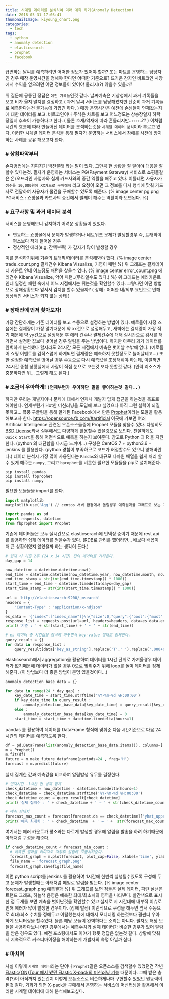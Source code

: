 ```yaml
---
title: 시계열 데이터를 분석하여 미래 예측 하기(Anomaly Detection)
date: 2018-05-31 17:03:41
thumbnailImage: kiyoung_chart.png
categories:
  - tech
tags: 
  - python
  - anomaly detection
  - elasticsearch
  - prophet
  - facebook
---
```


급변하는 날씨를 예측하려면 어떠한 정보가 있어야 할까?
또는 마트를 운영하는 담당자인 경우 매장 운영시간을 정해야 한다면 어떠한 기준으로?
뜨거운 감자인 비트코인 시장에서 수익을 얻으려면 어떤 정보들이 있어야 물리지(?) 않을수 있을까?
 <!--more --> 
위 질문에 공통된 정답은 `예전 기록들`인것 같다. 날씨예측은 기상청에서 과거 기록들을 보고 비가 올지 말지를 결정하고 ( 과거 날씨 서비스를 담당해봤지만 단순히 과거 기록들로 예측한다는건 불가능에 가깝긴 하다. ) 매장 운영시간은 예전에 손님들이 언제왔는지에 대한 데이터를 보고. 비트코인이나 주식은 차트를 보고 어느정도는 상승장일지 하락장일지 추측이 가능하다고 한다. ( 물론 호재/악재에 따라 흔들리지만..ㅠㅠ..?? )
이처럼 시간의 흐름에 따라 만들어진 데이터를 분석하는것을 `시계열 데이터 분석`이라 부르고 있다. 이러한 시계열 데이터 분석을 통해 필자가 운영하는 서비스에서 장애를 사전에 방지하는 사례를 공유 해보고자 한다.

### # 상황파악부터
손자병법에는 지피지기 백전불태 라는 말이 있다. 그만큼 현 상황을 잘 알아야 대응을 잘할수 있다는것. 필자가 운영하는 서비스는 PG(Payment Gateway) 서비스로 쇼핑몰같은 온/오프라인 사업자와 실제 카드사와의 중간 역활을 해주고 있다. 이를테면 사용자가 `생수를 10,000원에 XX카드로 구매해줘` 라고 요청이 오면 그 정보를 다시 형식에 맞춰 카드사로 전달하여 사용자가 물건을 구매할수 있도록 해준다.
{% image center pg.png PG서비스 : 쇼핑몰과 카드사의 중간에서 릴레이 해주는 역활이라 보면된다. %}

### # 요구사항 및 과거 데이터 분석
서비스를 운영해보니 감지하기 어려운 상황들이 있었다. 
- 연동하는 쇼핑몰에서 문제가 발생하거나 네트워크 문제가 발생할경우 즉, 트래픽이 평소보다 적게 들어올 경우
- 정상적인 에러(e.g. 잔액부족) 가 갑자기 많이 발생할 경우

이를 분석하기위해 기존의 트래픽/데이터를 분석해봐야 했다.
{% image center trade_count.png 결제건수 Kibana Visualize, 기영이 패턴 %}
위 그래프는 결제데이터 카운트 인데 어느정도 패턴을 찾을수 있다.
{% image center error_count.png 에러건수 Kibana Visualize, 악어 패턴..(무리일수도 있다.) %}
위 그래프는 에러카운트 인데 일정한 패턴 속에서 어느 지점에서는 튀는것을 확인할수 있다. 그렇다면 어떤 방법으로 장애상황보다 앞서서 감지를 할수 있을까? ( 장애 : 어떠한 내/외부 요인으로 인해 정상적인 서비스가 되지 않는 상태 )

### # 장애전에 먼저 찾아보자!
가장 간단하게는 기존 데이터를 보고 수동으로 설정하는 방법이 있다. 예로들어 자정 즈음에는 결제량이 가장 많기때문에 약 xx건으로 설정해두고, 새벽에는 결제량이 가장 적기 때문에 약 yy건으로 설정해둔 후 에러 건수나 결제건수에 대해 실시간으로 검사를 해가면서 설정한 값보다 벗어날 경우 알림을 주는 방법이다.
하지만 아무리 과거 데이터를 완벽하게 분석했다 할지라도 24시간 모든 시점에서 예측은 벗어날 수밖에 없다. (예로들어 쇼핑 이벤트를 갑작스럽게 하게되면 결제량은 예측하지 못할정도로 늘어날테고...) 또한 설정한 예측값을 벗어날 경우 수동으로 다시 예측값을 조정해줘야 하는데, 이럴꺼면 24시간 종합 상황실에서 사람이 직접 눈으로 보는것 보다 못할것 같다. (인력 리소스가 충분하다면 뭐... 그렇게 해도 된다.)

### # 조금더 우아하게! `(언제부턴가 우아하단 말을 좋아하는것 같다..)`
하지만 우리는 개발자이니 문제에 대해서 언제나 개발자 답게 접근을 하는것을 목표로 해야한다. 언제부턴가 Hot한 머신러닝을 도입해 보고 싶었으나 아직 그런 실력이 되질 못하고... 폭풍 구글링을 통해 알게된 Facebook에서 만든 [Prophet](https://facebook.github.io/prophet/)이라는 모듈을 활용해보고자 한다.
https://opensource.fb.com/#artificial 이곳에 가보면 여러 Artificial Intelligence 관련된 오픈소스들중에 Prophet 모듈을 찾을수 있다. 다행히도 [BSD License](https://namu.wiki/w/BSD%20%EB%9D%BC%EC%9D%B4%EC%84%A0%EC%8A%A4)라서 실무에서도 다양하게 활용할수 있을것으로 보인다. 친절하게도 `Quick Start`을 통해 어떤식으로 예측을 하는지 보여준다. 참고로 Python 과 R 을 지원한다. (python 의 대단함을 다시금 느끼며...)
구성은 CentOS 7 + python3.6 + jenkins 를 활용한다. (python 경험이 부족하므로 코드가 허접할수도 있으니 양해바란다.)
데이터 분석시 가장 많이 사용된다는 `Pandas`와 대규모 다차원 배열을 쉽게 처리 할 수 있게 해주는 `numpy`, 그리고 `bprophet`를 비롯한 필요한 모듈들을 pip로 설치해준다.
```shell
pip install pandas
pip install fbprophet
pip install numpy
```
필요한 모듈들을 import를 한다.
```python
import matplotlib
matplotlib.use('Agg') // centos 서버 환경에서 돌릴경우 예측결과를 그래프로 보는 과정에서 오류가 발생한다. 이를 방직하기 위해 해당 코드를 적어준다.

import pandas as pd
import requests, datetime
from fbprophet import Prophet
```
기존에 데이터들은 모두 실시간으로 elasticserach에 인덱싱 중이기 때문에 rest api 를 활용하면 쉽게 데이터를 얻을수가 있다. (RDB로 관리를 했더라면... 배보다 배꼽이 더 큰 상황이였지 않았을까 하는 생각이 든다.)
```python
# 현재 시 기준 2주 (24 x 14 시간) 전의 데이터를 가져온다.
day_gap = 14

now_datetime = datetime.datetime.now()
end_time = datetime.datetime(now_datetime.year, now_datetime.month, now_datetime.day, now_datetime.hour, 0,0)
end_time_stamp = str(int(end_time.timestamp() * 1000))
start_time = end_time - datetime.timedelta(days=day_gap)
start_time_stamp = str(int(start_time.timestamp() * 1000))

url = 'http://elasticsearch:9200/_msearch'
headers = {
    "Content-Type" : "application/x-ndjson"
}
es_data = '{"index":["index_name"]}\n{"size":0,"query":{"bool":{"must":[{"range":{"log_time":{"gte":' + start_time_stamp + ',"lte":' + end_time_stamp + '}}}]}},"aggs":{"2":{"date_histogram":{"field":"log_time","interval":"1h", "time_zone":"Asia/Tokyo"}}}}\n'
response_list = requests.post(url=url, headers=headers, data=es_data.encode('utf-8')).json()['responses'][0]['aggregations']['2']['buckets']
print('기준 : ' + str(start_time) + ' ~ ' + str(end_time))

# es 데이터 중 시간값을 형식에 바꾸면서 key-value 형태로 정제한다.
query_result = {}
for data in response_list :
    query_result[data['key_as_string'].replace('T',' ').replace('.000+09:00', '')] = data['doc_count']
```

elasticsearch에서 aggregation을 활용하여 데이터를 1시간 단위로 가져올경우 데이터가 없기때문에 데이터가 없을 경우 0으로 맞춰주기 위해 loop를 돌며 데이터를 정제해준다. (이 방법보다 더 좋은 방법이 분명 있을것이다...)
```python
anomaly_detection_base_data = {}

for data in range(24 * day_gap) :
    key_date_time = start_time.strftime('%Y-%m-%d %H:00:00')
    if key_date_time in query_result :
        anomaly_detection_base_data[key_date_time] = query_result[key_date_time]
    else :
        anomaly_detection_base_data[key_date_time] = 0
    start_time = start_time + datetime.timedelta(hours=1)
```
pandas 를 활용하여 데이터를 DataFrame 형식에 맞춰준 다음 `시간`기준으로 다음 24시간의 데이터를 예측하도록 한다.
```python
df = pd.DataFrame(list(anomaly_detection_base_data.items()), columns=['ds', 'y'])
m = Prophet()
m.fit(df)
future = m.make_future_dataframe(periods=24 , freq='H')
forecast = m.predict(future)
```
실제 집계한 값과 예측값을 비교하여 알림발생 유무를 결정한다.
```python
# 현재시간 -1시간 전 실제 집계
check_datetime = now_datetime - datetime.timedelta(hours=1)
check_datetime = check_datetime.strftime('%Y-%m-%d %H:00:00')
check_datetime_count = query_result[check_datetime]
print('실제 집계수 : ' + check_datetime + ' → ' + str(check_datetime_count))

# 예측 최대치
forecast_max_count = forecast[forecast.ds == check_datetime]['yhat_upper'].values[0]
print('예측 최대치 : ' + check_datetime  + ' → ' +  str(forecast_max_count)) 
```
여기서는 에러 카운트가 평소와는 다르게 발생할 경우에 알림을 발송을 하려 하기때문에 아래처럼 구성을 해준다.
```python
if check_datetime_count < forecast_min_count :
  # 예측한 결과를 이미지로 저장후 알림에 포함시켜준다.
  forecast_graph = m.plot(forecast, plot_cap=False, xlabel='time', ylabel='count');
  file_name = 'forecast_graph.png'
  forecast_graph.savefig(file_name)
```
이런 python script를 jenkins 를 활용하여 1시간에 한번씩 실행될수있도록 구성해 두고 문제가 발생할때는 아래처럼 메일로 알림을 받는다.
{% image center forecast_graph.png 예측결과 %}
위 그래프를 보면 점들은 실제 데이터, 파란 실선은 트랜드 그래프, 하늘색 음영은 예측한 최대/최소치의 영역을 나타낸다. 빨간색으로 표시한 점 두개를 보면 예측을 벗어난것을 확인할수 있고 실제로 저 시간대에 내부적 이슈로 인해 에러가 많이 발생한 경우이다. (장애 발생)
이런식으로 구성을 해두면 앞서 수동으로 최대/최소 수치를 정해두고 이탈했는지에 대해서 모니터링 하는것보다 훨씬더 우아하게 모니터링을 할수있다. 
물론 해당 모듈이 완벽하다는 소리는 아니다. 필자도 해당 모듈을 사용하다보니 어떤 경우에서는 예측수치와 실제 데이터가 비슷한 경우가 있어 알람을 받은 경우도 있다. 예전 포스팅에서도 이야기 했듯 정답은 없는것 같다. 상황에 맞춰서 지속적으로 커스터마이징을 해야하는게 개발자의 숙명 아닐까 싶다.


### # 마치며
사실 이렇게 `시계열 데이터`라는 단어나 `Prophet`같은 오픈소스를 검색할수 있었던건 작년 [Elastic{ON}Tour 에서 봤던 Elastic X-pack의 머신러닝 기능](https://taetaetae.github.io/2017/12/14/elastic-on-tour/) 때문이다. 그때 받은 충격(?)이 아직까지 있는건지 이렇게 오픈소스로 비슷하게나마 구현할수 있었던 원동력이 된것 같다. 기회가 되면 X-pack을 구매해서 운영하는 서비스에 머신러닝을 활용해서 이러한 시계열 데이터에 대해 분석해보고싶다.